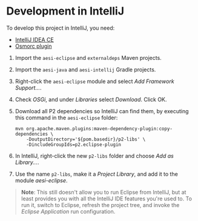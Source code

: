 # Development in IntelliJ

To develop this project in IntelliJ, you need:

- [IntelliJ IDEA CE](https://www.jetbrains.com/idea/)
- [Osmorc plugin](https://plugins.jetbrains.com/plugin/1816-osmorc)

1.  Import the `aesi-eclipse` and `externaldeps` Maven projects.
2.  Import the `aesi-java` and `aesi-intellij` Gradle projects.
3.  Right-click the `aesi-eclipse` module and select _Add Framework Support..._.
4.  Check _OSGi_, and under _Libraries_ select _Download_. Click OK.
5.  Download all P2 dependencies so IntelliJ can find them, by executing this
    command in the `aesi-eclipse` folder:

        mvn org.apache.maven.plugins:maven-dependency-plugin:copy-dependencies \
            -DoutputDirectory='${pom.basedir}/p2-libs' \
            -DincludeGroupIds=p2.eclipse-plugin

6.  In IntelliJ, right-click the new `p2-libs` folder and choose _Add as
    Library..._.
7.  Use the name `p2-libs`, make it a _Project Library_, and add it to the
    module _aesi-eclipse_.

> **Note**: This still doesn't allow you to run Eclipse from IntelliJ, but at
> least provides you with all the IntelliJ IDE features you're used to. To run
> it, switch to Eclipse, refresh the project tree, and invoke the _Eclipse
> Application_ run configuration.

